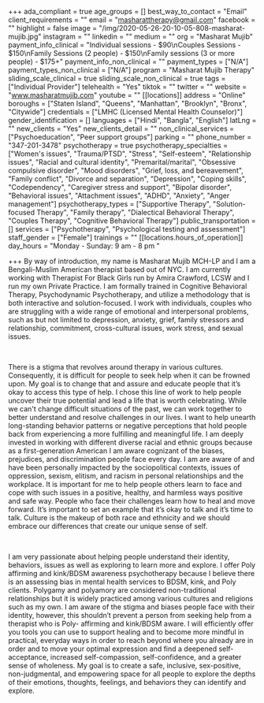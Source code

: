+++
ada_compliant = true
age_groups = []
best_way_to_contact = "Email"
client_requirements = ""
email = "masharattherapy@gmail.com"
facebook = ""
highlight = false
image = "/img/2020-05-26-20-10-05-808-masharat-mujib.jpg"
instagram = ""
linkedin = ""
medium = ""
org = "Masharat Mujib"
payment_info_clinical = "Individual sessions - $90\nCouples Sessions - $150\nFamily Sessions (2 people) - $150\nFamily sessions (3 or more people) - $175+"
payment_info_non_clinical = ""
payment_types = ["N/A"]
payment_types_non_clinical = ["N/A"]
program = "Masharat Mujib Therapy"
sliding_scale_clinical = true
sliding_scale_non_clinical = true
tags = ["Individual Provider"]
telehealth = "Yes"
tiktok = ""
twitter = ""
website = "www.masharatmujib.com"
youtube = ""
[[locations]]
address = "Online"
boroughs = ["Staten Island", "Queens", "Manhattan", "Brooklyn", "Bronx", "Citywide"]
credentials = ["LMHC (Licensed Mental Health Counselor)"]
gender_identification = []
languages = ["Hindi", "Bangla", "English"]
latLng = ""
new_clients = "Yes"
new_clients_detail = ""
non_clinical_services = ["Psychoeducation", "Peer support groups"]
parking = ""
phone_number = "347-201-3478"
psychotherapy = true
psychotherapy_specialties = ["Women's issues", "Trauma/PTSD", "Stress", "Self-esteem", "Relationship issues", "Racial and cultural identity", "Premarital/marital", "Obsessive compulsive disorder", "Mood disorders", "Grief, loss, and bereavement", "Family conflict", "Divorce and separation", "Depression", "Coping skills", "Codependency", "Caregiver stress and support", "Bipolar disorder", "Behavioral issues", "Attachment issues", "ADHD", "Anxiety", "Anger management"]
psychotherapy_types = ["Supportive Therapy", "Solution-focused Therapy", "Family therapy", "Dialectical Behavioral Therapy", "Couples Therapy", "Cognitive Behavioral Therapy"]
public_transportation = []
services = ["Psychotherapy", "Psychological testing and assessment"]
staff_gender = ["Female"]
trainings = ""
[[locations.hours_of_operation]]
day_hours = "Monday - Sunday: 9 am - 8 pm "

+++
By way of introduction, my name is Masharat Mujib MCH-LP and I am a Bengali-Muslim American therapist based out of NYC. I am currently working with Therapist For Black Girls run by Amira Crawford, LCSW and I run my own Private Practice. I am formally trained in Cognitive Behavioral Therapy, Psychodynamic Psychotherapy, and utilize a methodology that is both interactive and solution-focused. I work with individuals, couples who are struggling with a wide range of emotional and interpersonal problems, such as but not limited to depression, anxiety, grief, family stressors and relationship, commitment, cross-cultural issues, work stress, and sexual issues.

<br>

There is a stigma that revolves around therapy in various cultures. Consequently, it is difficult for people to seek help when it can be frowned upon. My goal is to change that and assure and educate people that it’s okay to access this type of help. I chose this line of work to help people uncover their true potential and lead a life that is worth celebrating. While we can't change difficult situations of the past, we can work together to better understand and resolve challenges in our lives. I want to help unearth long-standing behavior patterns or negative perceptions that hold people back from experiencing a more fulfilling and meaningful life. I am deeply invested in working with different diverse racial and ethnic groups because as a first-generation American I am aware cognizant of the biases, prejudices, and discrimination people face every day. I am are aware of and have been personally impacted by the sociopolitical contexts, issues of oppression, sexism, elitism, and racism in personal relationships and the workplace. It is important for me to help people others learn to face and cope with such issues in a positive, healthy, and harmless ways positive and safe way. People who face their challenges learn how to heal and move forward. It’s important to set an example that it’s okay to talk and it’s time to talk. Culture is the makeup of both race and ethnicity and we should embrace our differences that create our unique sense of self.

<br>

I am very passionate about helping people understand their identity, behaviors, issues as well as exploring to learn more and explore. I offer Poly affirming and kink/BDSM awareness psychotherapy because I believe there is an assessing bias in mental health services to BDSM, kink, and Poly clients. Polygamy and polyamory are considered non-traditional relationships but it is widely practiced among various cultures and religions such as my own. I am aware of the stigma and biases people face with their identity, however, this shouldn’t prevent a person from seeking help from a therapist who is Poly- affirming and kink/BDSM aware. I will efficiently offer you tools you can use to support healing and to become more mindful in practical, everyday ways in order to reach beyond where you already are in order and to move your optimal expression and find a deepened self-acceptance, increased self-compassion, self-confidence, and a greater sense of wholeness. My goal is to create a safe, inclusive, sex-positive, non-judgmental, and empowering space for all people to explore the depths of their emotions, thoughts, feelings, and behaviors they can identify and explore.